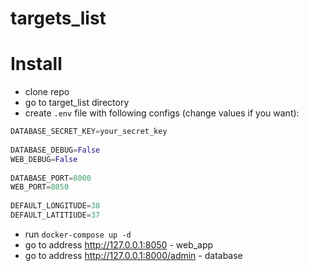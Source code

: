 # targets_list

# Install
* clone repo
* go to target_list directory
* create ```.env``` file with following configs (change values if you want):
```python
DATABASE_SECRET_KEY=your_secret_key    
    
DATABASE_DEBUG=False    
WEB_DEBUG=False    
    
DATABASE_PORT=8000    
WEB_PORT=8050    
    
DEFAULT_LONGITUDE=38    
DEFAULT_LATITIUDE=37    
```
* run ```docker-compose up -d```
* go to address http://127.0.0.1:8050 - web_app
* go to address http://127.0.0.1:8000/admin - database

